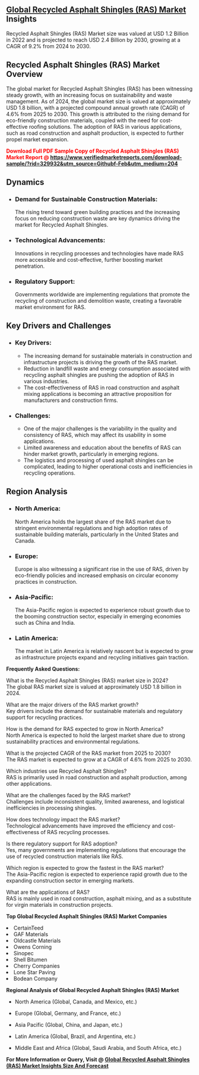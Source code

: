 <h2><a href="https://www.verifiedmarketreports.com/download-sample/?rid=329932&amp;utm_source=Githubf&amp;utm_medium=204" target="_blank">Global Recycled Asphalt Shingles (RAS) Market</a> Insights</h2><p>Recycled Asphalt Shingles (RAS) Market size was valued at USD 1.2 Billion in 2022 and is projected to reach USD 2.4 Billion by 2030, growing at a CAGR of 9.2% from 2024 to 2030.</p><p> <h2>Recycled Asphalt Shingles (RAS) Market Overview</h2> <p>The global market for Recycled Asphalt Shingles (RAS) has been witnessing steady growth, with an increasing focus on sustainability and waste management. As of 2024, the global market size is valued at approximately USD 1.8 billion, with a projected compound annual growth rate (CAGR) of 4.6% from 2025 to 2030. This growth is attributed to the rising demand for eco-friendly construction materials, coupled with the need for cost-effective roofing solutions. The adoption of RAS in various applications, such as road construction and asphalt production, is expected to further propel market expansion.</p> <p><strong><p><span class=""><span style="color: #ff0000;"><strong>Download Full PDF Sample Copy of Recycled Asphalt Shingles (RAS) Market Report</strong> @ </span><a href="https://www.verifiedmarketreports.com/download-sample/?rid=329932&amp;utm_source=Githubf-Feb&amp;utm_medium=204" target="_blank">https://www.verifiedmarketreports.com/download-sample/?rid=329932&amp;utm_source=Githubf-Feb&amp;utm_medium=204</a></span></p></strong></p> <h2>Dynamics</h2> <ul> <li><h3>Demand for Sustainable Construction Materials:</h3> The rising trend toward green building practices and the increasing focus on reducing construction waste are key dynamics driving the market for Recycled Asphalt Shingles.</li> <li><h3>Technological Advancements:</h3> Innovations in recycling processes and technologies have made RAS more accessible and cost-effective, further boosting market penetration.</li> <li><h3>Regulatory Support:</h3> Governments worldwide are implementing regulations that promote the recycling of construction and demolition waste, creating a favorable market environment for RAS.</li> </ul> <h2>Key Drivers and Challenges</h2> <ul> <li><h3>Key Drivers:</h3> <ul> <li>The increasing demand for sustainable materials in construction and infrastructure projects is driving the growth of the RAS market.</li> <li>Reduction in landfill waste and energy consumption associated with recycling asphalt shingles are pushing the adoption of RAS in various industries.</li> <li>The cost-effectiveness of RAS in road construction and asphalt mixing applications is becoming an attractive proposition for manufacturers and construction firms.</li> </ul> </li> <li><h3>Challenges:</h3> <ul> <li>One of the major challenges is the variability in the quality and consistency of RAS, which may affect its usability in some applications.</li> <li>Limited awareness and education about the benefits of RAS can hinder market growth, particularly in emerging regions.</li> <li>The logistics and processing of used asphalt shingles can be complicated, leading to higher operational costs and inefficiencies in recycling operations.</li> </ul> </li> </ul> <h2>Region Analysis</h2> <ul> <li><h3>North America:</h3> North America holds the largest share of the RAS market due to stringent environmental regulations and high adoption rates of sustainable building materials, particularly in the United States and Canada.</li> <li><h3>Europe:</h3> Europe is also witnessing a significant rise in the use of RAS, driven by eco-friendly policies and increased emphasis on circular economy practices in construction.</li> <li><h3>Asia-Pacific:</h3> The Asia-Pacific region is expected to experience robust growth due to the booming construction sector, especially in emerging economies such as China and India.</li> <li><h3>Latin America:</h3> The market in Latin America is relatively nascent but is expected to grow as infrastructure projects expand and recycling initiatives gain traction.</li> </ul> <p><strong>Frequently Asked Questions:</strong></p> <p>What is the Recycled Asphalt Shingles (RAS) market size in 2024? <br> The global RAS market size is valued at approximately USD 1.8 billion in 2024.</p> <p>What are the major drivers of the RAS market growth? <br> Key drivers include the demand for sustainable materials and regulatory support for recycling practices.</p> <p>How is the demand for RAS expected to grow in North America? <br> North America is expected to hold the largest market share due to strong sustainability practices and environmental regulations.</p> <p>What is the projected CAGR of the RAS market from 2025 to 2030? <br> The RAS market is expected to grow at a CAGR of 4.6% from 2025 to 2030.</p> <p>Which industries use Recycled Asphalt Shingles? <br> RAS is primarily used in road construction and asphalt production, among other applications.</p> <p>What are the challenges faced by the RAS market? <br> Challenges include inconsistent quality, limited awareness, and logistical inefficiencies in processing shingles.</p> <p>How does technology impact the RAS market? <br> Technological advancements have improved the efficiency and cost-effectiveness of RAS recycling processes.</p> <p>Is there regulatory support for RAS adoption? <br> Yes, many governments are implementing regulations that encourage the use of recycled construction materials like RAS.</p> <p>Which region is expected to grow the fastest in the RAS market? <br> The Asia-Pacific region is expected to experience rapid growth due to the expanding construction sector in emerging markets.</p> <p>What are the applications of RAS? <br> RAS is mainly used in road construction, asphalt mixing, and as a substitute for virgin materials in construction projects.</p> </p><p><strong>Top Global Recycled Asphalt Shingles (RAS) Market Companies</strong></p><div data-test-id=""><p><li>CertainTeed</li><li> GAF Materials</li><li> Oldcastle Materials</li><li> Owens Corning</li><li> Sinopec</li><li> Shell Bitumen</li><li> Cherry Companies</li><li> Lone Star Paving</li><li> Bodean Company</li></p><div><strong>Regional Analysis of&nbsp;Global Recycled Asphalt Shingles (RAS) Market</strong></div><ul><li dir="ltr"><p dir="ltr">North America&nbsp;(Global, Canada, and Mexico, etc.)</p></li><li dir="ltr"><p dir="ltr">Europe (Global, Germany, and France, etc.)</p></li><li dir="ltr"><p dir="ltr">Asia Pacific&nbsp;(Global, China, and Japan, etc.)</p></li><li dir="ltr"><p dir="ltr">Latin America&nbsp;(Global, Brazil, and Argentina, etc.)</p></li><li dir="ltr">Middle East and Africa&nbsp;(Global, Saudi Arabia, and South Africa, etc.)</li></ul><p><strong>For More Information or Query, Visit @&nbsp;</strong><strong><a href="https://www.verifiedmarketreports.com/product/recycled-asphalt-shingles-ras-market/?utm_source=Githubf&amp;utm_medium=204" target="_blank">Global Recycled Asphalt Shingles (RAS) Market Insights Size And Forecast</a></strong></p></div>
